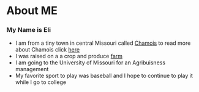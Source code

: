 # About ME

### My Name is Eli  
* I am from a tiny town in central Missouri called [Chamois](https://en.wikipedia.org/wiki/Chamois,_Missouri) to read more about Chamois click [here](https://paulsmeyere.github.io/Chamois/)
* I was raised on a a crop and produce [farm](https://paulsmeyere.github.io/The-Farm-/)
* I am going to the University of Missouri for an Agribuisness management
* My favorite sport to play was baseball and I hope to continue to play it while I go to college
